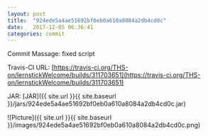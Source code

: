 ```yaml
---
layout: post
title:  "924ede5a4ae51692bf0eb0a610a8084a2db4cd0c"
date:   2017-12-05 06:36:41
categories: commit
---
```


Commit Massage: fixed script  

Travis-CI URL: [https://travis-ci.org/THS-on/lernstickWelcome/builds/311703651](https://travis-ci.org/THS-on/lernstickWelcome/builds/311703651)

JAR: [JAR]({{ site.url }}{{ site.baseurl }}/jars/924ede5a4ae51692bf0eb0a610a8084a2db4cd0c.jar)

![Picture]({{ site.url }}{{ site.baseurl }}/images/924ede5a4ae51692bf0eb0a610a8084a2db4cd0c.png)


